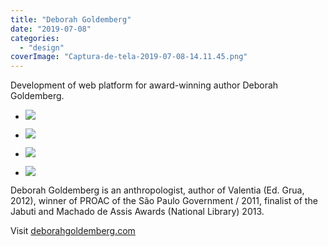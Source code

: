 ```yaml
---
title: "Deborah Goldemberg"
date: "2019-07-08"
categories: 
  - "design"
coverImage: "Captura-de-tela-2019-07-08-14.11.45.png"
---
```


Development of web platform for award-winning author Deborah Goldemberg.

- [![](images/Captura-de-tela-2019-07-08-14.11.45-1024x519.png)](https://thisismyart.eratudomato.online/wp-content/uploads/sites/11/2019/07/Captura-de-tela-2019-07-08-14.11.45-1024x519.png)
    
- [![](images/Captura-de-tela-2019-07-08-14.12.20-1024x518.png)](https://thisismyart.eratudomato.online/wp-content/uploads/sites/11/2019/07/Captura-de-tela-2019-07-08-14.12.20-1024x518.png)
    
- [![](images/Captura-de-tela-2019-07-08-14.13.51-1024x536.png)](https://thisismyart.eratudomato.online/wp-content/uploads/sites/11/2019/07/Captura-de-tela-2019-07-08-14.13.51-1024x536.png)
    
- [![](images/Captura-de-tela-2019-07-08-14.13.36-1024x520.png)](https://thisismyart.eratudomato.online/wp-content/uploads/sites/11/2019/07/Captura-de-tela-2019-07-08-14.13.36-1024x520.png)
    

Deborah Goldemberg is an anthropologist, author of Valentia (Ed. Grua, 2012), winner of PROAC of the São Paulo Government / 2011, finalist of the Jabuti and Machado de Assis Awards (National Library) 2013.

Visit [deborahgoldemberg.com](https://deborahgoldemberg.com)
